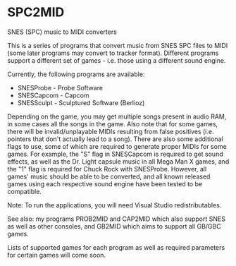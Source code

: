 # SPC2MID
SNES (SPC) music to MIDI converters

This is a series of programs that convert music from SNES SPC files to MIDI (some later programs may convert to tracker format). Different programs support a different set of games - i.e. those using a different sound engine.

Currently, the following programs are available:
 * SNESProbe - Probe Software
 * SNESCapcom - Capcom
 * SNESSculpt - Sculptured Software (Berlioz)

Depending on the game, you may get multiple songs present in audio RAM, in some cases all the songs in the game. Also note that for some games, there will be invalid/unplayable MIDIs resulting from false positives (i.e. pointers that don't actually lead to a song). There are also some additional flags to use, some of which are required to generate proper MIDIs for some games. For example, the "S" flag in SNESCapcom is required to get sound effects, as well as the Dr. Light capsule music in all Mega Man X games, and the "1" flag is required for Chuck Rock with SNESProbe. However, all games' music should be able to be converted, and all known released games using each respective sound engine have been tested to be compatible.

Note: To run the applications, you will need Visual Studio redistributables.

See also: my programs PROB2MID and CAP2MID which also support SNES as well as other consoles, and GB2MID which aims to support all GB/GBC games.

Lists of supported games for each program as well as required parameters for certain games will come soon.
